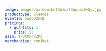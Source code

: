 ```yaml
---
image: images/aircomiket3ezcif3uuuai0v5p.jpg
producttype: Sleeves
eventId: iuq6O2mCN
pricings:
  - quantity: 1
    price: 25
asin: s-QtRxPYZMp
merchandise: comiket
---
```


